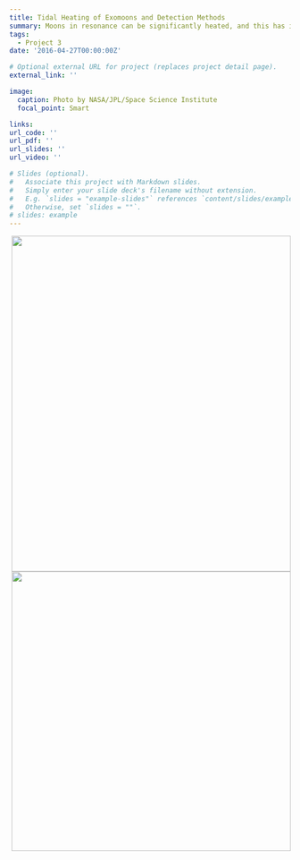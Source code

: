 ```yaml
---
title: Tidal Heating of Exomoons and Detection Methods
summary: Moons in resonance can be significantly heated, and this has implications for exomoon detection.
tags:
  - Project 3
date: '2016-04-27T00:00:00Z'

# Optional external URL for project (replaces project detail page).
external_link: ''

image:
  caption: Photo by NASA/JPL/Space Science Institute
  focal_point: Smart

links:
url_code: ''
url_pdf: ''
url_slides: ''
url_video: ''

# Slides (optional).
#   Associate this project with Markdown slides.
#   Simply enter your slide deck's filename without extension.
#   E.g. `slides = "example-slides"` references `content/slides/example-slides.md`.
#   Otherwise, set `slides = ""`.
# slides: example
---
```


<img style="float: right; padding-left: 10px; padding-bottom: 0px; padding-top: 0px" src="./plot.png" width="500px" height="600px">

<img style="float: right; padding-left: 10px; padding-bottom: 0px; padding-top: 0px" src="./gap.png" width="500px" height="500px">
